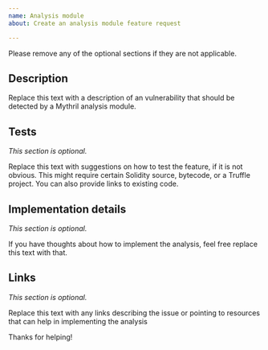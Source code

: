 ```yaml
---
name: Analysis module
about: Create an analysis module feature request

---
```


Please remove any of the optional sections if they are not applicable.

## Description

Replace this text with a description of an vulnerability that should be
detected by a Mythril analysis module.

## Tests

_This section is optional._

Replace this text with suggestions on how to test the feature,
if it is not obvious. This might require certain Solidity source,
bytecode, or a Truffle project. You can also provide
links to existing code.

## Implementation details

_This section is optional._

If you have thoughts about how to implement the analysis, feel free
replace this text with that.

## Links

_This section is optional._

Replace this text with any links describing the issue or pointing to resources
that can help in implementing the analysis

Thanks for helping!
